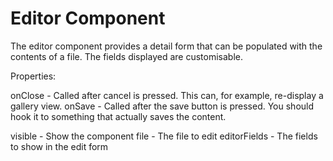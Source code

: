# Editor Component

The editor component provides a detail form that can be populated with the contents of a file. The fields displayed
are customisable.

Properties:

  onClose      - Called after cancel is pressed. This can, for example, re-display a gallery view.
  onSave       - Called after the save button is pressed. You should hook it to something that actually
                 saves the content.

  visible      - Show the component
  file         - The file to edit
  editorFields - The fields to show in the edit form
